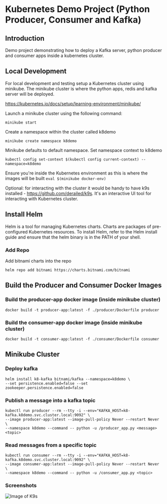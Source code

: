 # Kubernetes Demo Project (Python Producer, Consumer and Kafka)

## Introduction
Demo project demonstrating how to deploy a Kafka server, python producer and consumer apps inside a kubernetes cluster.


## Local Development

For local development and testing setup a Kubernetes cluster using minikube. 
The minikube cluster is where the python apps, redis and kafka server will be deployed.

https://kubernetes.io/docs/setup/learning-environment/minikube/ 

Launch a minikube cluster using the following command:

``` 
minikube start 
```

Create a namespace within the cluster called k8demo

``` 
minikube create namespace k8demo 
```

Minikube defaults to default namespace. Set namespace context to k8demo

```
kubectl config set-context $(kubectl config current-context) --namespace=k8demo
```

Ensure you're inside the Kubernetes environment as this is where the images will be built
``` eval $(minikube docker-env) ```

Optional: for interacting with the cluster it would be handy to have k9s installed - https://github.com/derailed/k9s. It's an interactive UI tool for interacting with Kubernetes cluster. 

## Install Helm
Helm is a tool for managing Kubernetes charts. Charts are packages of pre-configured Kubernetes resources.
To install Helm, refer to the Helm install guide and ensure that the helm binary is in the PATH of your shell.

### Add Repo
Add bitnami charts into the repo

``` 
helm repo add bitnami https://charts.bitnami.com/bitnami 
```

## Build the Producer and Consumer Docker Images

### Build the producer-app docker image (inside minikube cluster)
 
```
docker build -t producer-app:latest -f ./producer/Dockerfile producer
```

### Build the consumer-app docker image (inside minikube cluster)

```
docker build -t consumer-app:latest -f ./consumer/Dockerfile consumer
```

## Minikube Cluster
### Deploy kafka

```
helm install k8-kafka bitnami/kafka --namespace=k8demo \
--set persistence.enabled=false --set zookeeper.persistence.enabled=false
```

### Publish a message into a kafka topic
``` 
kubectl run producer --rm --tty -i --env="KAFKA_HOST=k8-kafka.k8demo.svc.cluster.local:9092" \
--image producer-app:latest --image-pull-policy Never --restart Never \
--namespace k8demo --command -- python -u /producer_app.py <message> <topic>
 ```
### Read messages from a specific topic
```
kubectl run consumer --rm --tty -i --env="KAFKA_HOST=k8-kafka.k8demo.svc.cluster.local:9092" \ 
--image consumer-app:latest --image-pull-policy Never --restart Never \ 
--namespace k8demo --command -- python -u /consumer_app.py <topic>
```

### Screenshots
![Image of K9s](https://github.com/arisdavid/k8s-project/blob/master/demo/k9s.png)





